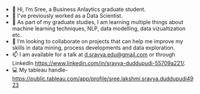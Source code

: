 - 👋 Hi, I’m Sree, a Business Anlaytics graduate student.
- 👀 I've previously worked as a Data Scientist.
- 🌱 As part of my graduate studies, I am learning multiple things about machine learning techniques, NLP, data modelling, data vizualtization etc.
- 💞️ I’m looking to collaborate on projects that can help me improve my skills in data mining, process developments and data exploration.
- 📫 I am available for a talk at d.sravya.edu@gmail.com or through LinkedIn https://www.linkedin.com/in/sravya-duddupudi-55709a221/.
- 💻 My tableau handle- https://public.tableau.com/app/profile/sree.lakshmi.sravya.duddupudi4923
<!---
slsworks/slsworks is a ✨ special ✨ repository because its `README.md` (this file) appears on your GitHub profile.
You can click the Preview link to take a look at your changes.
--->
